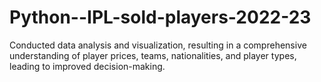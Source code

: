 # Python--IPL-sold-players-2022-23
Conducted data analysis and visualization, resulting in a comprehensive understanding of player prices, teams, nationalities, and player types, leading to improved decision-making.
